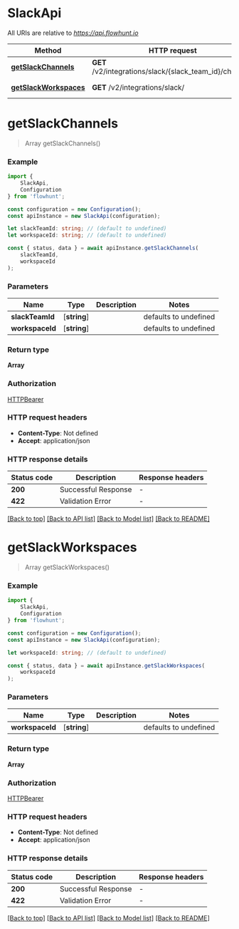# SlackApi

All URIs are relative to *https://api.flowhunt.io*

|Method | HTTP request | Description|
|------------- | ------------- | -------------|
|[**getSlackChannels**](#getslackchannels) | **GET** /v2/integrations/slack/{slack_team_id}/channels | Get Slack Channels|
|[**getSlackWorkspaces**](#getslackworkspaces) | **GET** /v2/integrations/slack/ | Get Slack Workspaces|

# **getSlackChannels**
> Array<SlackChannelResponse> getSlackChannels()


### Example

```typescript
import {
    SlackApi,
    Configuration
} from 'flowhunt';

const configuration = new Configuration();
const apiInstance = new SlackApi(configuration);

let slackTeamId: string; // (default to undefined)
let workspaceId: string; // (default to undefined)

const { status, data } = await apiInstance.getSlackChannels(
    slackTeamId,
    workspaceId
);
```

### Parameters

|Name | Type | Description  | Notes|
|------------- | ------------- | ------------- | -------------|
| **slackTeamId** | [**string**] |  | defaults to undefined|
| **workspaceId** | [**string**] |  | defaults to undefined|


### Return type

**Array<SlackChannelResponse>**

### Authorization

[HTTPBearer](../README.md#HTTPBearer)

### HTTP request headers

 - **Content-Type**: Not defined
 - **Accept**: application/json


### HTTP response details
| Status code | Description | Response headers |
|-------------|-------------|------------------|
|**200** | Successful Response |  -  |
|**422** | Validation Error |  -  |

[[Back to top]](#) [[Back to API list]](../README.md#documentation-for-api-endpoints) [[Back to Model list]](../README.md#documentation-for-models) [[Back to README]](../README.md)

# **getSlackWorkspaces**
> Array<SlackWorkspaceResponse> getSlackWorkspaces()


### Example

```typescript
import {
    SlackApi,
    Configuration
} from 'flowhunt';

const configuration = new Configuration();
const apiInstance = new SlackApi(configuration);

let workspaceId: string; // (default to undefined)

const { status, data } = await apiInstance.getSlackWorkspaces(
    workspaceId
);
```

### Parameters

|Name | Type | Description  | Notes|
|------------- | ------------- | ------------- | -------------|
| **workspaceId** | [**string**] |  | defaults to undefined|


### Return type

**Array<SlackWorkspaceResponse>**

### Authorization

[HTTPBearer](../README.md#HTTPBearer)

### HTTP request headers

 - **Content-Type**: Not defined
 - **Accept**: application/json


### HTTP response details
| Status code | Description | Response headers |
|-------------|-------------|------------------|
|**200** | Successful Response |  -  |
|**422** | Validation Error |  -  |

[[Back to top]](#) [[Back to API list]](../README.md#documentation-for-api-endpoints) [[Back to Model list]](../README.md#documentation-for-models) [[Back to README]](../README.md)

